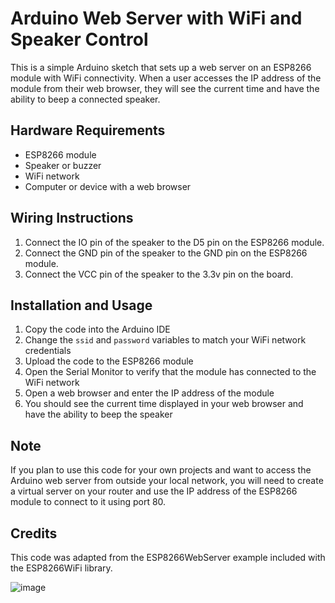 Arduino Web Server with WiFi and Speaker Control
================================================

This is a simple Arduino sketch that sets up a web server on an ESP8266 module with WiFi connectivity. When a user accesses the IP address of the module from their web browser, they will see the current time and have the ability to beep a connected speaker.

Hardware Requirements
---------------------

-   ESP8266 module
-   Speaker or buzzer
-   WiFi network
-   Computer or device with a web browser

Wiring Instructions
-------------------

1. Connect the IO pin of the speaker to the D5 pin on the ESP8266 module.
2. Connect the GND pin of the speaker to the GND pin on the ESP8266 module.
3. Connect the VCC pin of the speaker to the 3.3v pin on the board.

Installation and Usage
----------------------

1.  Copy the code into the Arduino IDE
2.  Change the `ssid` and `password` variables to match your WiFi network credentials
3.  Upload the code to the ESP8266 module
4.  Open the Serial Monitor to verify that the module has connected to the WiFi network
5.  Open a web browser and enter the IP address of the module
6.  You should see the current time displayed in your web browser and have the ability to beep the speaker

Note
----

If you plan to use this code for your own projects and want to access the Arduino web server from outside your local network, you will need to create a virtual server on your router and use the IP address of the ESP8266 module to connect to it using port 80.

Credits
-------

This code was adapted from the ESP8266WebServer example included with the ESP8266WiFi library.


![image](https://user-images.githubusercontent.com/26854208/234386492-ef6fadd5-ee1f-46c7-b1b3-28d2cee84111.png)
